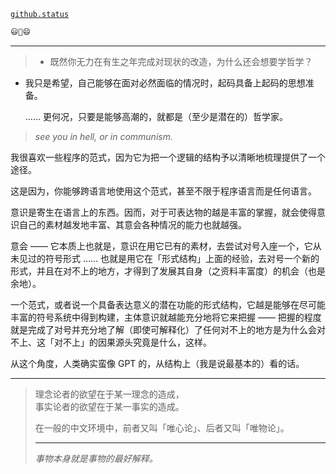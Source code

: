 [`github.status`](https://githubstatus.com/)

~~~~ postscript
😃🤔😄
~~~~

----



> - 既然你无力在有生之年完成对现状的改造，为什么还会想要学哲学？

- 我只是希望，自己能够在面对必然面临的情况时，起码具备上起码的思想准备。
  
  …… 更何况，只要是能够高潮的，就都是（至少是潜在的）哲学家。
  

> *see you in hell, or in communism.*

我很喜欢一些程序的范式，因为它为把一个逻辑的结构予以清晰地梳理提供了一个途径。

这是因为，你能够跨语言地使用这个范式，甚至不限于程序语言而是任何语言。

意识是寄生在语言上的东西。因而，对于可表达物的越是丰富的掌握，就会使得意识自己的素材越发地丰富、其意会各种情况的能力也就越强。

意会 —— 它本质上也就是，意识在用它已有的素材，去尝试对号入座一个，它从未见过的符号形式 …… 也就是用它在「形式结构」上面的经验，去对号一个新的形式，并且在对不上的地方，才得到了发展其自身（之资料丰富度）的机会（也是余地）。

一个范式，或者说一个具备表达意义的潜在功能的形式结构，它越是能够在尽可能丰富的符号系统中得到构建，主体意识就越能充分地将它来把握 —— 把握的程度就是完成了对号并充分地了解（即使可解释化）了任何对不上的地方是为什么会对不上、这「对不上」的因果源头究竟是什么，这样。

从这个角度，人类确实蛮像 GPT 的，从结构上（我是说最基本的）看的话。

------

> 理念论者的欲望在于某一理念的造成，  
> 事实论者的欲望在于某一事实的造成。
> 
> 在一般的中文环境中，前者又叫「唯心论」、后者又叫「唯物论」。
> 
> ------
> 
> *事物本身就是事物的最好解释。*
> 
